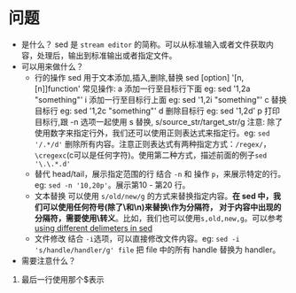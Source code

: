  # 问题
 - 是什么？
  sed 是 `stream editor` 的简称。可以从标准输入或者文件获取内容，处理后，输出到标准输出或者指定文件。
 - 可以用来做什么？
   - 行的操作
    sed 用于文本添加,插入,删除,替换
    sed [option] '[n, [n]]function'
    常见操作:
    a 添加一行至目标行下面 eg: sed '1,2a "something"'
    i 添加一行至目标行上面 eg: sed '1,2i "something"'
    c 替换目标行 eg: sed '1,2c "something"'
    d 删除目标行 eg: sed '1,2d'
    p 打印目标行,跟 -n 选项一起使用
    s 替换, s/source_str/target_str/g
 注意:
    除了使用数字来指定行外，我们还可以使用正则表达式来指定行。eg: `sed '/.*/d'` 删除所有内容。注意正则表达式有两种指定方式：`/regex/`，`\cregexc`(c可以是任何字符)。使用第二种方式，描述前面的例子`sed '\.\.*.d'`
   - 替代 head/tail，展示指定范围的行
    结合 `-n` 和 操作 `p`，来展示特定的行。eg: `sed -n '10,20p'`。展示第10 - 第20 行。
   - 文本替换
    可以使用 `s/old/new/g` 的方式来替换指定内容。**在 sed 中，我们可以使用任何符号(除了\\和\n)来替换\\作为分隔符， 对于内容中出现的分隔符，需要使用\\转义**。比如，我们也可以使用`s,old,new,g`。可以参考[using different delimeters in sed](https://stackoverflow.com/questions/5864146/using-different-delimiters-in-sed-commands-and-range-addresses)
   - 文件修改
    结合 `-i`选项，可以直接修改文件内容。eg:
    `sed -i 's/handle/handler/g' file`
    把 file 中的所有 handle 替换为 handler。
 - 需要注意什么？
 1. 最后一行使用那个$表示